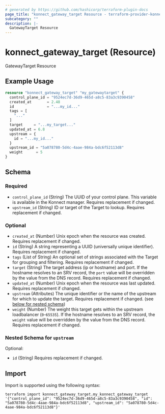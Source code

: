 ```yaml
---
# generated by https://github.com/hashicorp/terraform-plugin-docs
page_title: "konnect_gateway_target Resource - terraform-provider-konnect"
subcategory: ""
description: |-
  GatewayTarget Resource
---
```


# konnect_gateway_target (Resource)

GatewayTarget Resource

## Example Usage

```terraform
resource "konnect_gateway_target" "my_gatewaytarget" {
  control_plane_id = "9524ec7d-36d9-465d-a8c5-83a3c9390458"
  created_at       = 2.48
  id               = "...my_id..."
  tags = [
    "..."
  ]
  target     = "...my_target..."
  updated_at = 6.8
  upstream = {
    id = "...my_id..."
  }
  upstream_id = "5a078780-5d4c-4aae-984a-bdc6f52113d8"
  weight      = 5
}
```

<!-- schema generated by tfplugindocs -->
## Schema

### Required

- `control_plane_id` (String) The UUID of your control plane. This variable is available in the Konnect manager. Requires replacement if changed.
- `upstream_id` (String) ID or target of the Target to lookup. Requires replacement if changed.

### Optional

- `created_at` (Number) Unix epoch when the resource was created. Requires replacement if changed.
- `id` (String) A string representing a UUID (universally unique identifier). Requires replacement if changed.
- `tags` (List of String) An optional set of strings associated with the Target for grouping and filtering. Requires replacement if changed.
- `target` (String) The target address (ip or hostname) and port. If the hostname resolves to an SRV record, the `port` value will be overridden by the value from the DNS record. Requires replacement if changed.
- `updated_at` (Number) Unix epoch when the resource was last updated. Requires replacement if changed.
- `upstream` (Attributes) The unique identifier or the name of the upstream for which to update the target. Requires replacement if changed. (see [below for nested schema](#nestedatt--upstream))
- `weight` (Number) The weight this target gets within the upstream loadbalancer (`0`-`65535`). If the hostname resolves to an SRV record, the `weight` value will be overridden by the value from the DNS record. Requires replacement if changed.

<a id="nestedatt--upstream"></a>
### Nested Schema for `upstream`

Optional:

- `id` (String) Requires replacement if changed.

## Import

Import is supported using the following syntax:

```shell
terraform import konnect_gateway_target.my_konnect_gateway_target '{"control_plane_id": "9524ec7d-36d9-465d-a8c5-83a3c9390458", "id": "5a078780-5d4c-4aae-984a-bdc6f52113d8", "upstream_id": "5a078780-5d4c-4aae-984a-bdc6f52113d8"}'
```
